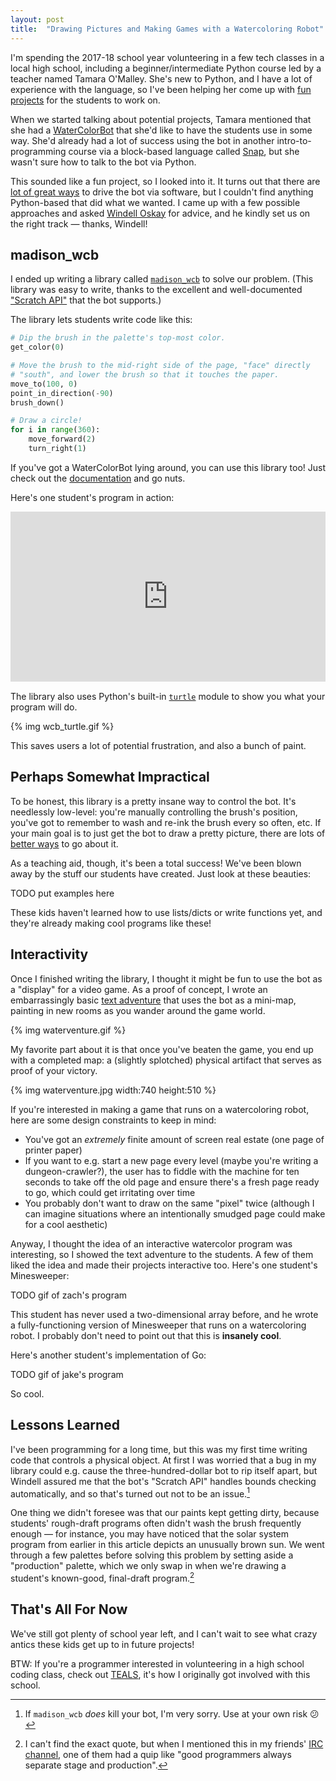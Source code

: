 ```yaml
---
layout: post
title:  "Drawing Pictures and Making Games with a Watercoloring Robot"
---
```


I'm spending the 2017-18 school year volunteering in a few tech classes in a local high school, including a beginner/intermediate Python course led by a teacher named Tamara O'Malley. She's new to Python, and I have a lot of experience with the language, so I've been helping her come up with [fun projects](http://blog.jrheard.com/python/passwords) for the students to work on.

When we started talking about potential projects, Tamara mentioned that she had a [WaterColorBot](http://watercolorbot.com/) that she'd like to have the students use in some way. She'd already had a lot of success using the bot in another intro-to-programming course via a block-based language called [Snap](https://github.com/evil-mad/WaterColorBlocks), but she wasn't sure how to talk to the bot via Python.

This sounded like a fun project, so I looked into it. It turns out that there are [lot of great ways](http://wiki.evilmadscientist.com/WaterColorBot) to drive the bot via software, but I couldn't find anything Python-based that did what we wanted. I came up with a few possible approaches and asked [Windell Oskay](https://www.evilmadscientist.com/about/) for advice, and he kindly set us on the right track — thanks, Windell!

madison_wcb
-----------

I ended up writing a library called [`madison_wcb`](http://madison-wcb.readthedocs.io/en/latest/) to solve our problem. (This library was easy to write, thanks to the excellent and well-documented ["Scratch API"](https://github.com/techninja/cncserver/blob/master/scratch/SCRATCH.API.md) that the bot supports.)

The library lets students write code like this:

```python
# Dip the brush in the palette's top-most color.
get_color(0)

# Move the brush to the mid-right side of the page, "face" directly
# "south", and lower the brush so that it touches the paper.
move_to(100, 0)
point_in_direction(-90)
brush_down()

# Draw a circle!
for i in range(360):
	move_forward(2)
	turn_right(1)
```

If you've got a WaterColorBot lying around, you can use this library too! Just check out the [documentation](http://madison-wcb.readthedocs.io/en/latest/) and go nuts.

Here's one student's program in action:

<div style='position:relative;padding-bottom:54%;margin-bottom:15px;'><iframe src='https://gfycat.com/ifr/ColdBigAzurevase' frameborder='0' scrolling='no' width='100%' height='100%' style='position:absolute;top:0;left:0' allowfullscreen></iframe></div>

The library also uses Python's built-in [`turtle`](https://docs.python.org/3.3/library/turtle.html?highlight=turtle) module to show you what your program will do.

{% img wcb_turtle.gif %}

This saves users a lot of potential frustration, and also a bunch of paint.

Perhaps Somewhat Impractical
--------

To be honest, this library is a pretty insane way to control the bot. It's needlessly low-level: you're manually controlling the brush's position, you've got to remember to wash and re-ink the brush every so often, etc. If your main goal is to just get the bot to draw a pretty picture, there are lots of [better ways](http://wiki.evilmadscientist.com/WaterColorBot#Part_II:_Software_for_WaterColorBot) to go about it.

As a teaching aid, though, it's been a total success! We've been blown away by the stuff our students have created. Just look at these beauties:

TODO put examples here

These kids haven't learned how to use lists/dicts or write functions yet, and they're already making cool programs like these!

Interactivity
-------------

Once I finished writing the library, I thought it might be fun to use the bot as a "display" for a video game. As a proof of concept, I wrote an embarrassingly basic [text adventure](https://github.com/jrheard/waterventure/blob/master/waterventure.py) that uses the bot as a mini-map, painting in new rooms as you wander around the game world.

{% img waterventure.gif %}

My favorite part about it is that once you've beaten the game, you end up with a completed map: a (slightly splotched) physical artifact that serves as proof of your victory.

{% img waterventure.jpg width:740 height:510 %}

If you're interested in making a game that runs on a watercoloring robot, here are some design constraints to keep in mind:
* You've got an _extremely_ finite amount of screen real estate (one page of printer paper)
* If you want to e.g. start a new page every level (maybe you're writing a dungeon-crawler?), the user has to fiddle with the machine for ten seconds to take off the old page and ensure there's a fresh page ready to go, which could get irritating over time
* You probably don't want to draw on the same "pixel" twice (although I can imagine situations where an intentionally smudged page could make for a cool aesthetic)

Anyway, I thought the idea of an interactive watercolor program was interesting, so I showed the text adventure to the students. A few of them liked the idea and made their projects interactive too. Here's one student's Minesweeper:

TODO gif of zach's program

This student has never used a two-dimensional array before, and he wrote a fully-functioning version of Minesweeper that runs on a watercoloring robot. I probably don't need to point out that this is **insanely cool**.

Here's another student's implementation of Go:

TODO gif of jake's program

So cool.

Lessons Learned
---------------

I've been programming for a long time, but this was my first time writing code that controls a physical object. At first I was worried that a bug in my library could e.g. cause the three-hundred-dollar bot to rip itself apart, but Windell assured me that the bot's "Scratch API" handles bounds checking automatically, and so that's turned out not to be an issue.[^1]

One thing we didn't foresee was that our paints kept getting dirty, because students' rough-draft programs often didn't wash the brush frequently enough — for instance, you may have noticed that the solar system program from earlier in this article depicts an unusually brown sun. We went through a few palettes before solving this problem by setting aside a "production" palette, which we only swap in when we're drawing a student's known-good, final-draft program.[^2]

That's All For Now
------------------
We've still got plenty of school year left, and I can't wait to see what crazy antics these kids get up to in future projects!

BTW: If you're a programmer interested in volunteering in a high school coding class, check out [TEALS](https://www.tealsk12.org/), it's how I originally got involved with this school.

[^1]: If `madison_wcb` _does_ kill your bot, I'm very sorry. Use at your own risk 😕

[^2]: I can't find the exact quote, but when I mentioned this in my friends' [IRC channel](https://irc.darwin.network/), one of them had a quip like "good programmers always separate stage and production".
